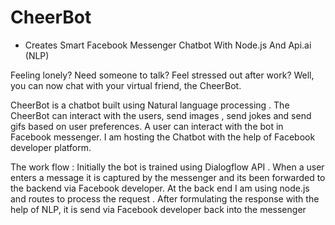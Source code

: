 # CheerBot
- Creates Smart Facebook Messenger Chatbot With Node.js And Api.ai (NLP)

Feeling lonely? Need someone to talk? Feel stressed out after work? Well, you can now chat with your virtual friend, the CheerBot.

CheerBot is a chatbot built using Natural language processing . The CheerBot can interact with the users, send images , send jokes and send gifs based on user preferences. A user can interact with the bot in Facebook messenger. I am hosting the Chatbot with the help of Facebook developer platform. 

The work flow : Initially the bot is trained using Dialogflow API . When a user enters a message it is captured by the messenger and its been forwarded to the backend via Facebook developer. At the back end I am using node.js and routes to process the request . After formulating the response with the help of NLP, it is send via Facebook developer back into the messenger
